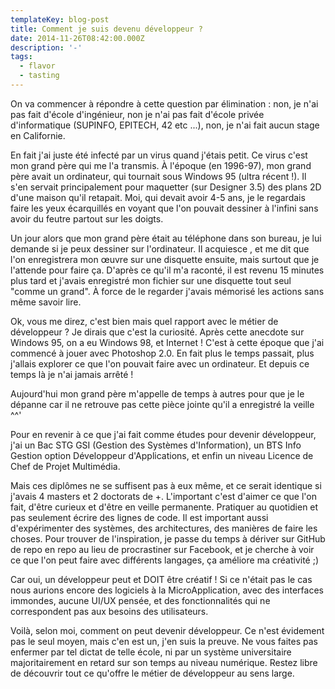 ```yaml
---
templateKey: blog-post
title: Comment je suis devenu développeur ?
date: 2014-11-26T08:42:00.000Z
description: '-'
tags:
  - flavor
  - tasting
---
```

On va commencer à répondre à cette question par élimination : non, je n'ai pas fait d'école d'ingénieur, non je n'ai pas fait d'école privée d'informatique (SUPINFO, EPITECH, 42 etc ...), non, je n'ai fait aucun stage en Californie.

En fait j'ai juste été infecté par un virus quand j'étais petit. Ce virus c'est mon grand père qui me l'a transmis. À l'époque (en 1996-97), mon grand père avait un ordinateur, qui tournait sous Windows 95 (ultra récent !). Il s'en servait principalement pour maquetter (sur Designer 3.5) des plans 2D d'une maison qu'il retapait. Moi, qui devait avoir 4-5 ans, je le regardais faire les yeux écarquillés en voyant que l'on pouvait dessiner à l'infini sans avoir du feutre partout sur les doigts.

Un jour alors que mon grand père était au téléphone dans son bureau, je lui demande si je peux dessiner sur l'ordinateur. Il acquiesce , et me dit que l'on enregistrera mon œuvre sur une disquette ensuite, mais surtout que je l'attende pour faire ça. D'après ce qu'il m'a raconté, il est revenu 15 minutes plus tard et j'avais enregistré mon fichier sur une disquette tout seul "comme un grand". À force de le regarder j'avais mémorisé les actions sans même savoir lire.

Ok, vous me direz, c'est bien mais quel rapport avec le métier de développeur ? Je dirais que c'est la curiosité. Après cette anecdote sur Windows 95, on a eu Windows 98, et Internet ! C'est à cette époque que j'ai commencé à jouer avec Photoshop 2.0. En fait plus le temps passait, plus j'allais explorer ce que l'on pouvait faire avec un ordinateur. Et depuis ce temps là je n'ai jamais arrêté !

Aujourd'hui mon grand père m'appelle de temps à autres pour que je le dépanne car il ne retrouve pas cette pièce jointe qu'il a enregistré la veille ^^'

Pour en revenir à ce que j'ai fait comme études pour devenir développeur, j'ai un Bac STG GSI (Gestion des Systèmes d'Information), un BTS Info Gestion option Développeur d'Applications, et enfin un niveau Licence de Chef de Projet Multimédia.

Mais ces diplômes ne se suffisent pas à eux même, et ce serait identique si j'avais 4 masters et 2 doctorats de +. L'important c'est d'aimer ce que l'on fait, d'être curieux et d'être en veille permanente. Pratiquer au quotidien et pas seulement écrire des lignes de code. Il est important aussi d'expérimenter des systèmes, des architectures, des manières de faire les choses. Pour trouver de l'inspiration, je passe du temps à dériver sur GitHub de repo en repo au lieu de procrastiner sur Facebook, et je cherche à voir ce que l'on peut faire avec différents langages, ça améliore ma créativité ;)

Car oui, un développeur peut et DOIT être créatif ! Si ce n'était pas le cas nous aurions encore des logiciels à la MicroApplication, avec des interfaces immondes, aucune UI/UX pensée, et des fonctionnalités qui ne correspondent pas aux besoins des utilisateurs.

Voilà, selon moi, comment on peut devenir développeur. Ce n'est évidement pas le seul moyen, mais c'en est un, j'en suis la preuve. Ne vous faites pas enfermer par tel dictat de telle école, ni par un système universitaire majoritairement en retard sur son temps au niveau numérique. Restez libre de découvrir tout ce qu'offre le métier de développeur au sens large.
